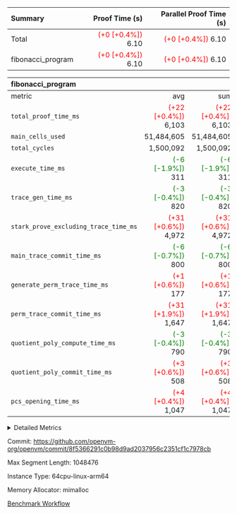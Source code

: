| Summary | Proof Time (s) | Parallel Proof Time (s) |
|:---|---:|---:|
| Total | <span style='color: red'>(+0 [+0.4%])</span> 6.10 | <span style='color: red'>(+0 [+0.4%])</span> 6.10 |
| fibonacci_program | <span style='color: red'>(+0 [+0.4%])</span> 6.10 | <span style='color: red'>(+0 [+0.4%])</span> 6.10 |


| fibonacci_program |||||
|:---|---:|---:|---:|---:|
|metric|avg|sum|max|min|
| `total_proof_time_ms ` | <span style='color: red'>(+22 [+0.4%])</span> 6,103 | <span style='color: red'>(+22 [+0.4%])</span> 6,103 | <span style='color: red'>(+22 [+0.4%])</span> 6,103 | <span style='color: red'>(+22 [+0.4%])</span> 6,103 |
| `main_cells_used     ` |  51,484,605 |  51,484,605 |  51,484,605 |  51,484,605 |
| `total_cycles        ` |  1,500,092 |  1,500,092 |  1,500,092 |  1,500,092 |
| `execute_time_ms     ` | <span style='color: green'>(-6 [-1.9%])</span> 311 | <span style='color: green'>(-6 [-1.9%])</span> 311 | <span style='color: green'>(-6 [-1.9%])</span> 311 | <span style='color: green'>(-6 [-1.9%])</span> 311 |
| `trace_gen_time_ms   ` | <span style='color: green'>(-3 [-0.4%])</span> 820 | <span style='color: green'>(-3 [-0.4%])</span> 820 | <span style='color: green'>(-3 [-0.4%])</span> 820 | <span style='color: green'>(-3 [-0.4%])</span> 820 |
| `stark_prove_excluding_trace_time_ms` | <span style='color: red'>(+31 [+0.6%])</span> 4,972 | <span style='color: red'>(+31 [+0.6%])</span> 4,972 | <span style='color: red'>(+31 [+0.6%])</span> 4,972 | <span style='color: red'>(+31 [+0.6%])</span> 4,972 |
| `main_trace_commit_time_ms` | <span style='color: green'>(-6 [-0.7%])</span> 800 | <span style='color: green'>(-6 [-0.7%])</span> 800 | <span style='color: green'>(-6 [-0.7%])</span> 800 | <span style='color: green'>(-6 [-0.7%])</span> 800 |
| `generate_perm_trace_time_ms` | <span style='color: red'>(+1 [+0.6%])</span> 177 | <span style='color: red'>(+1 [+0.6%])</span> 177 | <span style='color: red'>(+1 [+0.6%])</span> 177 | <span style='color: red'>(+1 [+0.6%])</span> 177 |
| `perm_trace_commit_time_ms` | <span style='color: red'>(+31 [+1.9%])</span> 1,647 | <span style='color: red'>(+31 [+1.9%])</span> 1,647 | <span style='color: red'>(+31 [+1.9%])</span> 1,647 | <span style='color: red'>(+31 [+1.9%])</span> 1,647 |
| `quotient_poly_compute_time_ms` | <span style='color: green'>(-3 [-0.4%])</span> 790 | <span style='color: green'>(-3 [-0.4%])</span> 790 | <span style='color: green'>(-3 [-0.4%])</span> 790 | <span style='color: green'>(-3 [-0.4%])</span> 790 |
| `quotient_poly_commit_time_ms` | <span style='color: red'>(+3 [+0.6%])</span> 508 | <span style='color: red'>(+3 [+0.6%])</span> 508 | <span style='color: red'>(+3 [+0.6%])</span> 508 | <span style='color: red'>(+3 [+0.6%])</span> 508 |
| `pcs_opening_time_ms ` | <span style='color: red'>(+4 [+0.4%])</span> 1,047 | <span style='color: red'>(+4 [+0.4%])</span> 1,047 | <span style='color: red'>(+4 [+0.4%])</span> 1,047 | <span style='color: red'>(+4 [+0.4%])</span> 1,047 |



<details>
<summary>Detailed Metrics</summary>

| group | num_segments | keygen_time_ms | commit_exe_time_ms |
| --- | --- | --- | --- |
| fibonacci_program | 1 | 376 | 5 | 

| group | air_name | quotient_deg | interactions | constraints |
| --- | --- | --- | --- | --- |
| fibonacci_program | AccessAdapterAir<16> | 2 | 5 | 14 | 
| fibonacci_program | AccessAdapterAir<2> | 2 | 5 | 14 | 
| fibonacci_program | AccessAdapterAir<32> | 2 | 5 | 14 | 
| fibonacci_program | AccessAdapterAir<4> | 2 | 5 | 14 | 
| fibonacci_program | AccessAdapterAir<64> | 2 | 5 | 14 | 
| fibonacci_program | AccessAdapterAir<8> | 2 | 5 | 14 | 
| fibonacci_program | BitwiseOperationLookupAir<8> | 2 | 2 | 4 | 
| fibonacci_program | MemoryMerkleAir<8> | 2 | 4 | 40 | 
| fibonacci_program | PersistentBoundaryAir<8> | 2 | 3 | 6 | 
| fibonacci_program | PhantomAir | 2 | 3 | 5 | 
| fibonacci_program | Poseidon2PeripheryAir<BabyBearParameters>, 1> | 2 | 1 | 286 | 
| fibonacci_program | ProgramAir | 1 | 1 | 4 | 
| fibonacci_program | RangeTupleCheckerAir<2> | 1 | 1 | 4 | 
| fibonacci_program | Rv32HintStoreAir | 2 | 19 | 35 | 
| fibonacci_program | VariableRangeCheckerAir | 1 | 1 | 4 | 
| fibonacci_program | VmAirWrapper<Rv32BaseAluAdapterAir, BaseAluCoreAir<4, 8> | 2 | 19 | 43 | 
| fibonacci_program | VmAirWrapper<Rv32BaseAluAdapterAir, LessThanCoreAir<4, 8> | 2 | 17 | 39 | 
| fibonacci_program | VmAirWrapper<Rv32BaseAluAdapterAir, ShiftCoreAir<4, 8> | 2 | 23 | 90 | 
| fibonacci_program | VmAirWrapper<Rv32BranchAdapterAir, BranchEqualCoreAir<4> | 2 | 11 | 25 | 
| fibonacci_program | VmAirWrapper<Rv32BranchAdapterAir, BranchLessThanCoreAir<4, 8> | 2 | 13 | 41 | 
| fibonacci_program | VmAirWrapper<Rv32CondRdWriteAdapterAir, Rv32JalLuiCoreAir> | 2 | 10 | 22 | 
| fibonacci_program | VmAirWrapper<Rv32JalrAdapterAir, Rv32JalrCoreAir> | 2 | 16 | 20 | 
| fibonacci_program | VmAirWrapper<Rv32LoadStoreAdapterAir, LoadSignExtendCoreAir<4, 8> | 2 | 18 | 33 | 
| fibonacci_program | VmAirWrapper<Rv32LoadStoreAdapterAir, LoadStoreCoreAir<4> | 2 | 17 | 38 | 
| fibonacci_program | VmAirWrapper<Rv32MultAdapterAir, DivRemCoreAir<4, 8> | 2 | 25 | 88 | 
| fibonacci_program | VmAirWrapper<Rv32MultAdapterAir, MulHCoreAir<4, 8> | 2 | 24 | 38 | 
| fibonacci_program | VmAirWrapper<Rv32MultAdapterAir, MultiplicationCoreAir<4, 8> | 2 | 19 | 26 | 
| fibonacci_program | VmAirWrapper<Rv32RdWriteAdapterAir, Rv32AuipcCoreAir> | 2 | 11 | 15 | 
| fibonacci_program | VmConnectorAir | 2 | 3 | 9 | 

| group | air_name | segment | rows | prep_cols | perm_cols | main_cols | cells |
| --- | --- | --- | --- | --- | --- | --- | --- |
| fibonacci_program | AccessAdapterAir<8> | 0 | 32 |  | 24 | 17 | 1,312 | 
| fibonacci_program | BitwiseOperationLookupAir<8> | 0 | 65,536 | 3 | 8 | 2 | 655,360 | 
| fibonacci_program | MemoryMerkleAir<8> | 0 | 256 |  | 20 | 32 | 13,312 | 
| fibonacci_program | PersistentBoundaryAir<8> | 0 | 32 |  | 12 | 20 | 1,024 | 
| fibonacci_program | PhantomAir | 0 | 2 |  | 12 | 6 | 36 | 
| fibonacci_program | Poseidon2PeripheryAir<BabyBearParameters>, 1> | 0 | 256 |  | 8 | 300 | 78,848 | 
| fibonacci_program | ProgramAir | 0 | 4,096 |  | 8 | 10 | 73,728 | 
| fibonacci_program | RangeTupleCheckerAir<2> | 0 | 524,288 | 2 | 8 | 1 | 4,718,592 | 
| fibonacci_program | Rv32HintStoreAir | 0 | 4 |  | 80 | 32 | 448 | 
| fibonacci_program | VariableRangeCheckerAir | 0 | 262,144 | 2 | 8 | 1 | 2,359,296 | 
| fibonacci_program | VmAirWrapper<Rv32BaseAluAdapterAir, BaseAluCoreAir<4, 8> | 0 | 1,048,576 |  | 80 | 36 | 121,634,816 | 
| fibonacci_program | VmAirWrapper<Rv32BaseAluAdapterAir, LessThanCoreAir<4, 8> | 0 | 524,288 |  | 40 | 37 | 40,370,176 | 
| fibonacci_program | VmAirWrapper<Rv32BranchAdapterAir, BranchEqualCoreAir<4> | 0 | 262,144 |  | 48 | 26 | 19,398,656 | 
| fibonacci_program | VmAirWrapper<Rv32BranchAdapterAir, BranchLessThanCoreAir<4, 8> | 0 | 4 |  | 56 | 32 | 352 | 
| fibonacci_program | VmAirWrapper<Rv32CondRdWriteAdapterAir, Rv32JalLuiCoreAir> | 0 | 131,072 |  | 44 | 18 | 8,126,464 | 
| fibonacci_program | VmAirWrapper<Rv32JalrAdapterAir, Rv32JalrCoreAir> | 0 | 16 |  | 36 | 28 | 1,024 | 
| fibonacci_program | VmAirWrapper<Rv32LoadStoreAdapterAir, LoadStoreCoreAir<4> | 0 | 16 |  | 72 | 40 | 1,792 | 
| fibonacci_program | VmAirWrapper<Rv32RdWriteAdapterAir, Rv32AuipcCoreAir> | 0 | 8 |  | 28 | 21 | 392 | 
| fibonacci_program | VmConnectorAir | 0 | 2 | 1 | 12 | 4 | 32 | 

| group | segment | trace_gen_time_ms | total_proof_time_ms | total_cycles | total_cells | stark_prove_excluding_trace_time_ms | quotient_poly_compute_time_ms | quotient_poly_commit_time_ms | perm_trace_commit_time_ms | pcs_opening_time_ms | main_trace_commit_time_ms | main_cells_used | generate_perm_trace_time_ms | execute_time_ms |
| --- | --- | --- | --- | --- | --- | --- | --- | --- | --- | --- | --- | --- | --- | --- |
| fibonacci_program | 0 | 820 | 6,103 | 1,500,092 | 197,435,660 | 4,972 | 790 | 508 | 1,647 | 1,047 | 800 | 51,484,605 | 177 | 311 | 

</details>


Commit: https://github.com/openvm-org/openvm/commit/8f5366291c0b98d9ad2037956c2351cf1c7978cb

Max Segment Length: 1048476

Instance Type: 64cpu-linux-arm64

Memory Allocator: mimalloc

[Benchmark Workflow](https://github.com/openvm-org/openvm/actions/runs/12936807363)
